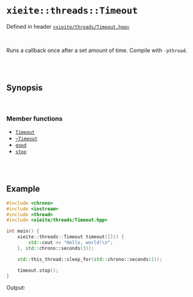 # `xieite::threads::Timeout`
Defined in header [`<xieite/threads/Timeout.hpp>`](https://github.com/Eczbek/xieite/tree/main/include/xieite/threads/Timeout.hpp)

<br/>

Runs a callback once after a set amount of time. Compile with `-pthread`.

<br/><br/>

## Synopsis

<br/>

### Member functions
- [`Timeout`](https://github.com/Eczbek/xieite/tree/main/docs/threads/Timeout/constructor.md)
- [`~Timeout`](https://github.com/Eczbek/xieite/tree/main/docs/threads/Timeout/destructor.md)
- [`good`](https://github.com/Eczbek/xieite/tree/main/docs/threads/Timeout/good.md)
- [`stop`](https://github.com/Eczbek/xieite/tree/main/docs/threads/Timeout/stop.md)

<br/><br/>

## Example
```cpp
#include <chrono>
#include <iostream>
#include <thread>
#include <xieite/threads/Timeout.hpp>

int main() {
	xieite::threads::Timeout timeout([]() {
		std::cout << "Hello, world!\n";
	}, std::chrono::seconds(3));

	std::this_thread::sleep_for(std::chrono::seconds(1));

	timeout.stop();
}
```
Output:
```
```
